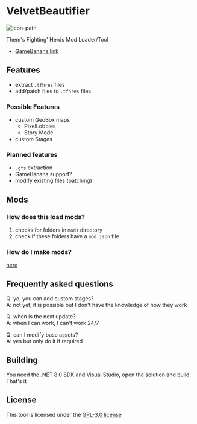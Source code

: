 # VelvetBeautifier

![icon-path]

Them's Fighting' Herds Mod Loader/Tool

- [GameBanana link][gamebanana-link]

## Features

- extract `.tfhres` files
- add/patch files to `.tfhres` files

### Possible Features

- custom GeoBox maps
  - PixelLobbies
  - Story Mode
- custom Stages

### Planned features

- `.gfs` extraction
- GameBanana support?
- modify existing files (patching)

## Mods

### How does this load mods?

1. checks for folders in `mods` directory
2. check if these folders have a `mod.json` file

### How do I make mods?

[here][guide-path]

## Frequently asked questions

Q: yo, you can add custom stages?  
A: not yet, it is possible but I don't have the knowledge of how they work  

Q: when is the next update?  
A: when I can work, I can't work 24/7  

Q: can I modify base assets?  
A: yes but only do it if required

## Building

You need the .NET 8.0 SDK and Visual Studio, open the solution and build. That's it

## License

This tool is licensed under the [GPL-3.0 license][license-path]

[license-path]: ./LICENSE
[icon-path]: ./assets/icon_small.ico
[guide-path]: ./GUIDE.md
[gamebanana-link]: https://gamebanana.com/tools/15674
